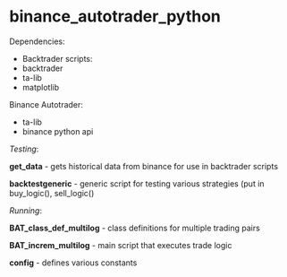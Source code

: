 # binance_autotrader_python

Dependencies:
  - Backtrader scripts:
  - backtrader
  - ta-lib
  -  matplotlib
  
  Binance Autotrader:
  -  ta-lib
  -  binance python api

    
_Testing_:
    
**get_data** - gets historical data from binance for use in backtrader scripts

**backtestgeneric** - generic script for testing various strategies (put in buy_logic(), sell_logic()

_Running_:

**BAT_class_def_multilog** - class definitions for multiple trading pairs

**BAT_increm_multilog** - main script that executes trade logic

**config** - defines various constants
